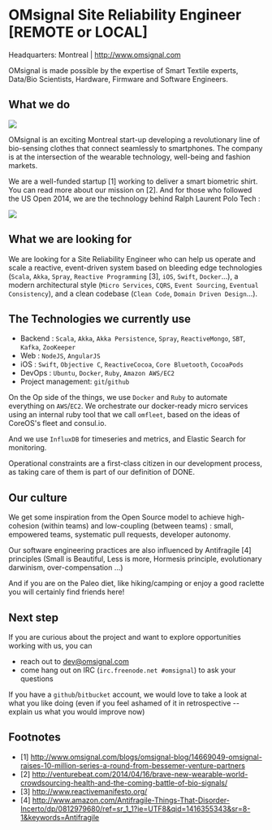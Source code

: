 OMsignal Site Reliability Engineer [REMOTE or LOCAL]
====================================================

Headquarters: Montreal | http://www.omsignal.com

OMsignal is made possible by the expertise of Smart Textile experts,
Data/Bio Scientists, Hardware, Firmware and
Software Engineers.

What we do
----------

[![](http://img.youtube.com/vi/MDa_af2pAdo/0.jpg)](//www.youtube.com/embed/MDa_af2pAdo)

OMsignal is an exciting Montreal start-up developing a revolutionary
line of bio-sensing clothes that connect seamlessly
to smartphones. The company is at the intersection of the wearable
technology, well-being and fashion markets.

We are a well-funded startup [1] working to deliver a smart biometric
shirt. You can read more about our mission on [2].
And for those who followed the US Open 2014, we are the technology
behind Ralph Laurent Polo Tech :

[![](http://img.youtube.com/vi/zipGvqaSJiE/0.jpg)](//www.youtube.com/embed/zipGvqaSJiE)

What we are looking for
-----------------------

We are looking for a Site Reliability Engineer who can
help us operate and scale a reactive, event-driven system based
on bleeding edge technologies (`Scala`, `Akka`, `Spray`, `Reactive Programming` [3],
`iOS`, `Swift`, `Docker`...), a modern architectural
style (`Micro Services`, `CQRS`, `Event Sourcing`, `Eventual Consistency`),
and a clean codebase (`Clean Code`, `Domain Driven Design`…).

The Technologies we currently use
---------------------------------

 - Backend : `Scala`, `Akka`, `Akka Persistence`, `Spray`, `ReactiveMongo`, `SBT`, `Kafka`, `ZooKeeper`
 - Web : `NodeJS`, `AngularJS`
 - iOS : `Swift`, `Objective C`, `ReactiveCocoa`, `Core Bluetooth`, `CocoaPods`
 - DevOps : `Ubuntu`, `Docker`, `Ruby`, `Amazon AWS/EC2`
 - Project management: `git`/`github`

 On the Op side of the things, we use `Docker` and `Ruby` to automate everything on `AWS`/`EC2`.
 We orchestrate our docker-ready micro services using an internal ruby tool that we call
 `omfleet`, based on the ideas of CoreOS's fleet and consul.io.

And we use `InfluxDB` for timeseries and metrics, and Elastic Search for monitoring.

Operational constraints are a first-class citizen in our development process, as taking care of them is part of our definition of DONE.

Our culture
-----------

We get some inspiration from the Open Source model to
achieve high-cohesion (within teams) and
low-coupling (between teams) : small, empowered teams,
systematic pull requests, developer autonomy.

Our software engineering practices are also influenced
by Antifragile [4] principles
(Small is Beautiful, Less is more, Hormesis principle,
evolutionary darwinism, over-compensation ...)

And if you are on the Paleo diet, like hiking/camping or
enjoy a good raclette you will certainly find friends here!

Next step
---------

If you are curious about the project and want to explore
opportunities working with us, you can
 - reach out to dev@omsignal.com
 - come hang out on IRC (`irc.freenode.net #omsignal`) to ask your questions

If you have a `github`/`bitbucket` account, we would love to take
a look at what you like doing
(even if you feel ashamed of it in retrospective -- explain us
what you would improve now)


Footnotes
---------
 - [1] http://www.omsignal.com/blogs/omsignal-blog/14669049-omsignal-raises-10-million-series-a-round-from-bessemer-venture-partners
 - [2] http://venturebeat.com/2014/04/16/brave-new-wearable-world-crowdsourcing-health-and-the-coming-battle-of-bio-signals/
 - [3] http://www.reactivemanifesto.org/
 - [4] http://www.amazon.com/Antifragile-Things-That-Disorder-Incerto/dp/0812979680/ref=sr_1_1?ie=UTF8&qid=1416355343&sr=8-1&keywords=Antifragile
